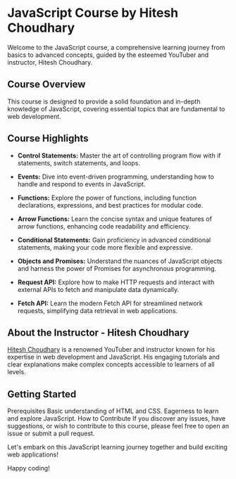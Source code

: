 # JavaScript Course by Hitesh Choudhary

Welcome to the JavaScript course, a comprehensive learning journey from basics to advanced concepts, guided by the esteemed YouTuber and instructor, Hitesh Choudhary.

## Course Overview

This course is designed to provide a solid foundation and in-depth knowledge of JavaScript, covering essential topics that are fundamental to web development.

## Course Highlights

- **Control Statements:** Master the art of controlling program flow with if statements, switch statements, and loops.

- **Events:** Dive into event-driven programming, understanding how to handle and respond to events in JavaScript.

- **Functions:** Explore the power of functions, including function declarations, expressions, and best practices for modular code.

- **Arrow Functions:** Learn the concise syntax and unique features of arrow functions, enhancing code readability and efficiency.

- **Conditional Statements:** Gain proficiency in advanced conditional statements, making your code more flexible and expressive.

- **Objects and Promises:** Understand the nuances of JavaScript objects and harness the power of Promises for asynchronous programming.

- **Request API:** Explore how to make HTTP requests and interact with external APIs to fetch and manipulate data dynamically.

- **Fetch API:** Learn the modern Fetch API for streamlined network requests, simplifying data retrieval in web applications.

## About the Instructor - Hitesh Choudhary

[Hitesh Choudhary](https://www.youtube.com/user/hiteshitube) is a renowned YouTuber and instructor known for his expertise in web development and JavaScript. His engaging tutorials and clear explanations make complex concepts accessible to learners of all levels.

## Getting Started

Prerequisites
Basic understanding of HTML and CSS.
Eagerness to learn and explore JavaScript.
How to Contribute
If you discover any issues, have suggestions, or wish to contribute to this course, please feel free to open an issue or submit a pull request.

Let's embark on this JavaScript learning journey together and build exciting web applications!

Happy coding!